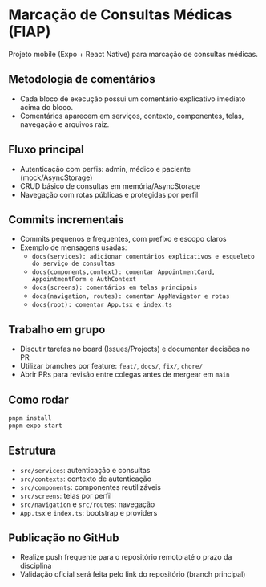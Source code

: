 # Marcação de Consultas Médicas (FIAP)

Projeto mobile (Expo + React Native) para marcação de consultas médicas.

## Metodologia de comentários

- Cada bloco de execução possui um comentário explicativo imediato acima do bloco.
- Comentários aparecem em serviços, contexto, componentes, telas, navegação e arquivos raiz.

## Fluxo principal

- Autenticação com perfis: admin, médico e paciente (mock/AsyncStorage)
- CRUD básico de consultas em memória/AsyncStorage
- Navegação com rotas públicas e protegidas por perfil

## Commits incrementais

- Commits pequenos e frequentes, com prefixo e escopo claros
- Exemplo de mensagens usadas:
  - `docs(services): adicionar comentários explicativos e esqueleto do serviço de consultas`
  - `docs(components,context): comentar AppointmentCard, AppointmentForm e AuthContext`
  - `docs(screens): comentários em telas principais`
  - `docs(navigation, routes): comentar AppNavigator e rotas`
  - `docs(root): comentar App.tsx e index.ts`

## Trabalho em grupo

- Discutir tarefas no board (Issues/Projects) e documentar decisões no PR
- Utilizar branches por feature: `feat/`, `docs/`, `fix/`, `chore/`
- Abrir PRs para revisão entre colegas antes de mergear em `main`

## Como rodar

```bash
pnpm install
pnpm expo start
```

## Estrutura

- `src/services`: autenticação e consultas
- `src/contexts`: contexto de autenticação
- `src/components`: componentes reutilizáveis
- `src/screens`: telas por perfil
- `src/navigation` e `src/routes`: navegação
- `App.tsx` e `index.ts`: bootstrap e providers

## Publicação no GitHub

- Realize push frequente para o repositório remoto até o prazo da disciplina
- Validação oficial será feita pelo link do repositório (branch principal)
